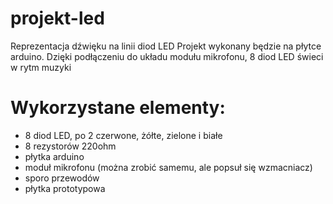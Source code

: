 # projekt-led
Reprezentacja dźwięku na linii diod LED
Projekt wykonany będzie na płytce arduino.
Dzięki podłączeniu do układu modułu mikrofonu, 8 diod LED świeci w rytm muzyki
# Wykorzystane elementy:
* 8 diod LED, po 2 czerwone, żółte, zielone i białe
* 8 rezystorów 220ohm
* płytka arduino
* moduł mikrofonu (można zrobić samemu, ale popsuł się wzmacniacz)
* sporo przewodów
* płytka prototypowa
